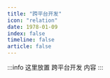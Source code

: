 ```yaml
---
title: "跨平台开发"
icon: "relation"
date: 1978-01-09
index: false
timeline: false
article: false
---
```

:::info
这里放置 跨平台开发 内容
:::


<Catalog />
